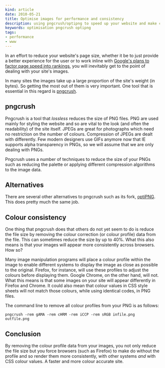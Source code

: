 ```yaml
---
kind: article
date: 2010-05-21
title: Optimise images for performance and consistency
description: using pngcrush/optipng to speed up your website and make colours more consistent
keywords: optimisation pngcrush optipng
tags:
- performance
- www
---
```


In an effort to reduce your website's page size, whether it be to just provide a
better experience for the user or to work inline with [Google's plans to factor
page speed into
rankings](http://googlewebmastercentral.blogspot.com/2010/04/using-site-speed-in-web-search-ranking.html),
you will inevitably get to the point of dealing with your site's images.

In many sites the images take up a large proportion of the site's weight (in
bytes). So getting the most out of them is very important. One tool that is
essential in this regard is [pngcrush](http://pmt.sourceforge.net/pngcrush/).

## pngcrush

Pngcrush is a tool that _lossless_ reduces the size of PNG files. PNG are used
mainly for styling the website and so are vital to the look (and often the
readability) of the site itself. JPEGs are great for photographs which need no
restriction on the number of colours. Compression of JPEGs are dealt with
differently. Few modern designers use GIFs anymore now that IE supports alpha
transparency in PNGs, so we will assume that we are only dealing with PNGs.

Pngcrush uses a number of techniques to reduce the size of your PNGs such as
reducing the palette or applying different compression algorithms to the image
data.

## Alternatives

There are several other alternatives to pngcrush such as its fork,
[optiPNG](http://optipng.sourceforge.net/). This does pretty
much the same job.

## Colour consistency

One thing that pngcrush does that others do not yet seem to do is reduce the
file size by removing the colour correction (or colour profile) data from the
file. This can sometimes reduce the size by up to 40%. What this also means is
that your images will appear more consistently across browsers. How so?

Many image manipulation programs will place a colour profile within the image to
enable different systems to display the image as close as possible to the
original. Firefox, for instance, will use these profiles to adjust the colours
before displaying them. Google Chrome, on the other hand, will not. What this
means is that some images on your site will appear differently in Firefox and
Chrome. It could also mean that colour values in CSS style sheets will not match
those colours, while using identical codes, in PNG files.

The command line to remove all colour profiles from your PNG is as follows:

    pngcrush -rem gAMA -rem cHRM -rem iCCP -rem sRGB infile.png outfile.png


## Conclusion

By removing the colour profile data from your images, you not only reduce the
file size but you force browsers (such as Firefox) to make do without the profile
and so render them more consistently, with other systems _and_ with CSS colour
values. A faster and more colour accurate site.
